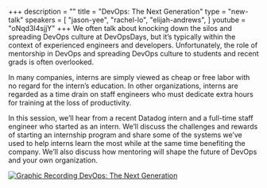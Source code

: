 +++
description = ""
title = "DevOps: The Next Generation"
type = "new-talk"
speakers = [
        "jason-yee",
        "rachel-lo",
        "elijah-andrews",
]
youtube = "oNqd3I4sjjY"
+++
We often talk about knocking down the silos and spreading DevOps culture at DevOpsDays, but it’s typically within the context of experienced engineers and developers. Unfortunately, the role of mentorship in DevOps and spreading DevOps culture to students and recent grads is often overlooked.

In many companies, interns are simply viewed as cheap or free labor with no regard for the intern’s education. In other organizations, interns are regarded as a time drain on staff engineers who must dedicate extra hours for training at the loss of productivity.

In this session, we’ll hear from a recent Datadog intern and a full-time staff engineer who started as an intern. We’ll discuss the challenges and rewards of starting an internship program and share some of the systems we’ve used to help interns learn the most while at the same time benefiting the company. We’ll also discuss how mentoring will shape the future of DevOps and your own organization.

<a href="https://assets.devopsdays.org/events/2018/toronto/DevOpsDaysTO_May31_2018_JasonYee_RachelLo_ElijahAndrews.jpg" target="_blank"><img src="https://assets.devopsdays.org/events/2018/toronto/DevOpsDaysTO_May31_2018_JasonYee_RachelLo_ElijahAndrews_lores.jpg" alt="Graphic Recording DevOps: The Next Generation" /></a>